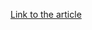 [Link to the article](https://www.hunters.security/en/blog/veildrive-microsoft-services-malware-c2)
